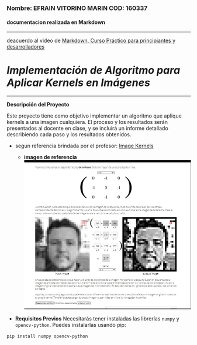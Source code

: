 ### Nombre: EFRAIN VITORINO MARIN COD: 160337
#### documentacion realizada  en **Markdown**
--- 
deacuerdo al video de [Markdown, Curso Práctico para principiantes y desarrolladores](https://www.youtube.com/watch?v=oxaH9CFpeEE "Youtube")
# *Implementación de Algoritmo para Aplicar Kernels en Imágenes*

------------
**Descripción del Proyecto**
<p>
Este proyecto tiene como objetivo implementar un algoritmo que aplique kernels a una imagen cualquiera. El proceso y los resultados serán presentados al docente en clase, y se incluirá un informe detallado describiendo cada paso y los resultados obtenidos.
</p>

- segun referencia brindada por el profesor: [Image Kernels](https://setosa.io/ev/image-kernels/ "Image Kernels")

  - **imagen de referencia**
    ![imagen de referencia](kerneels.png)
- **Requisitos Previos**
Necesitarás tener instaladas las librerías ``numpy`` y 
 ``opencv-python``. Puedes instalarlas usando pip: 
 ```bash
 pip install numpy opencv-python
```
